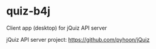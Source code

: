 # quiz-b4j
Client app (desktop) for jQuiz API server

jQuiz API server project: https://github.com/pyhoon/jQuiz
